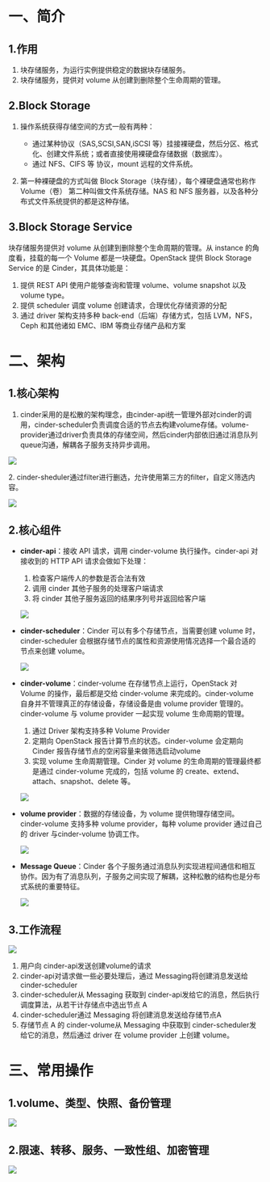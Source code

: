 
# 一、简介

## 1.作用

1. 块存储服务，为运行实例提供稳定的数据块存储服务。
2. 块存储服务，提供对 volume 从创建到删除整个生命周期的管理。

## 2.Block Storage

1. 操作系统获得存储空间的方式一般有两种：

   - 通过某种协议（SAS,SCSI,SAN,iSCSI 等）挂接裸硬盘，然后分区、格式化、创建文件系统；或者直接使用裸硬盘存储数据（数据库）。
   - 通过 NFS、CIFS 等 协议，mount 远程的文件系统。
2. 第一种裸硬盘的方式叫做 Block Storage（块存储），每个裸硬盘通常也称作 Volume（卷） 第二种叫做文件系统存储。NAS 和 NFS 服务器，以及各种分布式文件系统提供的都是这种存储。

## 3.Block Storage Service

块存储服务提供对 volume 从创建到删除整个生命周期的管理。从 instance 的角度看，挂载的每一个 Volume 都是一块硬盘。OpenStack 提供 Block Storage Service 的是 Cinder，其具体功能是：

1. 提供 REST API 使用户能够查询和管理 volume、volume snapshot 以及 volume type。
2. 提供 scheduler 调度 volume 创建请求，合理优化存储资源的分配
3. 通过 driver 架构支持多种 back-end（后端）存储方式，包括 LVM，NFS，Ceph 和其他诸如 EMC、IBM 等商业存储产品和方案

# 二、架构

## 1.核心架构

1. cinder采用的是松散的架构理念，由cinder-api统一管理外部对cinder的调用，cinder-scheduler负责调度合适的节点去构建volume存储。volume-provider通过driver负责具体的存储空间，然后cinder内部依旧通过消息队列queue沟通，解耦各子服务支持异步调用。

![](image-20221127212437564-20230610173810-mnxbk4y.png)

2\. cinder-sheduler通过filter进行删选，允许使用第三方的filter，自定义筛选内容。

![](image-20221127212444515-20230610173810-hhpblxy.png)

## 2.核心组件

- **cinder-api**：接收 API 请求，调用 cinder-volume 执行操作。cinder-api 对接收到的 HTTP API 请求会做如下处理：

  1. 检查客户端传人的参数是否合法有效
  2. 调用 cinder 其他子服务的处理客户端请求
  3. 将 cinder 其他子服务返回的结果序列号并返回给客户端

  ![](image-20221127212453162-20230610173810-5trdf4b.png)
- **cinder-scheduler**：Cinder 可以有多个存储节点，当需要创建 volume 时，cinder-scheduler 会根据存储节点的属性和资源使用情况选择一个最合适的节点来创建 volume。

  ![](image-20221127212500302-20230610173810-fck4ebt.png)
- **cinder-volume**：cinder-volume 在存储节点上运行，OpenStack 对 Volume 的操作，最后都是交给 cinder-volume 来完成的。cinder-volume 自身并不管理真正的存储设备，存储设备是由 volume provider 管理的。cinder-volume 与 volume provider 一起实现 volume 生命周期的管理。

  1. 通过 Driver 架构支持多种 Volume Provider
  2. 定期向 OpenStack 报告计算节点的状态。cinder-volume 会定期向 Cinder 报告存储节点的空闲容量来做筛选启动volume
  3. 实现 volume 生命周期管理。Cinder 对 volume 的生命周期的管理最终都是通过 cinder-volume 完成的，包括 volume 的 create、extend、attach、snapshot、delete 等。

  ![](image-20221127212508867-20230610173810-c4tpagh.png)
- **volume provider**：数据的存储设备，为 volume 提供物理存储空间。 cinder-volume 支持多种 volume provider，每种 volume provider 通过自己的 driver 与cinder-volume 协调工作。

  ![](image-20221127212516616-20230610173810-ylh95y0.png)
- **Message Queue**：Cinder 各个子服务通过消息队列实现进程间通信和相互协作。因为有了消息队列，子服务之间实现了解耦，这种松散的结构也是分布式系统的重要特征。

  ![](image-20221127212524062-20230610173810-tprjg37.png)

## 3.工作流程

![](image-20221127212531401-20230610173810-2ahvyif.png)

1. 用户向 cinder-api发送创建volume的请求
2. cinder-api对请求做一些必要处理后，通过 Messaging将创建消息发送给cinder-scheduler
3. cinder-scheduler从 Messaging 获取到 cinder-api发给它的消息，然后执行调度算法，从若干计存储点中选出节点 A
4. cinder-scheduler通过 Messaging 将创建消息发送给存储节点A
5. 存储节点 A 的 cinder-volume从 Messaging 中获取到 cinder-scheduler发给它的消息，然后通过 driver 在 volume provider 上创建 volume。

# 三、常用操作

## 1.volume、类型、快照、备份管理

![](image-20221127212539476-20230610173810-w0vidj6.png)

## 2.限速、转移、服务、一致性组、加密管理

![](image-20221127212546069-20230610173810-4uobpmq.png)
